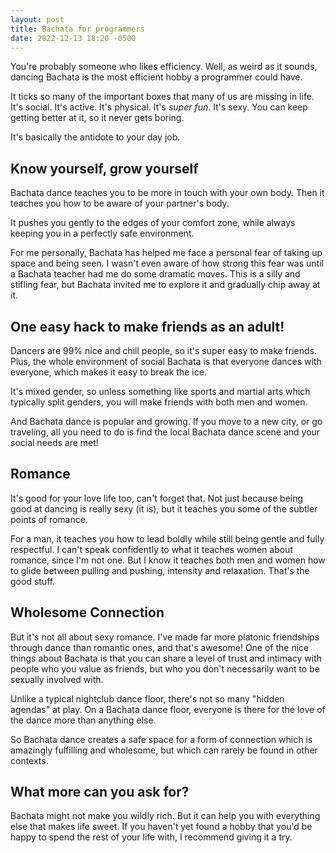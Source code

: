 ```yaml
---
layout: post
title: Bachata for programmers
date: 2022-12-13 18:20 -0500
---
```


You're probably someone who likes efficiency. Well, as weird as it sounds, dancing Bachata is the most efficient hobby a programmer could have. 

It ticks so many of the important boxes that many of us are missing in life. It's social. It's active. It's physical. It's *super fun*. It's sexy. You can keep getting better at it, so it never gets boring. 

It's basically the antidote to your day job.

## Know yourself, grow yourself

Bachata dance teaches you to be more in touch with your own body. Then it teaches you how to be aware of your partner's body.

It pushes you gently to the edges of your comfort zone, while always keeping you in a perfectly safe environment. 

For me personally, Bachata has helped me face a personal fear of taking up space and being seen. I wasn't even aware of how strong this fear was until a Bachata teacher had me do some dramatic moves. This is a silly and stifling fear, but Bachata invited me to explore it and gradually chip away at it.

## One easy hack to make friends as an adult!

Dancers are 99% nice and chill people, so it's super easy to make friends. Plus, the whole environment of social Bachata is that everyone dances with everyone, which makes it easy to break the ice.

It's mixed gender, so unless something like sports and martial arts which typically split genders, you will make friends with both men and women. 

And Bachata dance is popular and growing. If you move to a new city, or go traveling, all you need to do is find the local Bachata dance scene and your social needs are met!

## Romance

It's good for your love life too, can't forget that. Not just because being good at dancing is really sexy (it is), but it teaches you some of the subtler points of romance.

For a man, it teaches you how to lead boldly while still being gentle and fully  respectful. I can't speak confidently to what it teaches women about romance, since I'm not one. But I know it teaches both men and women how to glide between pulling and pushing, intensity and relaxation. That's the good stuff.

## Wholesome Connection

But it's not all about sexy romance. I've made far more platonic friendships through dance than romantic ones, and that's awesome! One of the nice things about Bachata is that you can share a level of trust and intimacy with people who you value as friends, but who you don't necessarily want to be sexually involved with. 

Unlike a typical nightclub dance floor, there's not so many "hidden agendas" at play. On a Bachata dance floor, everyone is there for the love of the dance more than anything else.

So Bachata dance creates a safe space for a form of connection which is amazingly fulfilling and wholesome, but which can rarely be found in other contexts.

## What more can you ask for?

Bachata might not make you wildly rich. But it can help you with everything else that makes life sweet. If you haven't yet found a hobby that you'd be happy to spend the rest of your life with, I recommend giving it a try.

